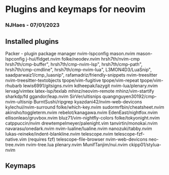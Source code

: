 # Plugins and keymaps for neovim

### NJHaes - 07/01/2023

## Installed plugins

Packer -        plugin package manager
nvim-lspconfig
mason.nvim
mason-lspconfig
j-hui/fidget.nvim
folke/neodev.nvim
hrsh7th/nvim-cmp
hrsh7th/cmp-buffer",
hrsh7th/cmp-nvim-lsp",
hrsh7th/cmp-path",
hrsh7th/cmp-cmdline",
hrsh7th/cmp-nvim-lua",
L3MON4D3/LuaSnip",
saadparwaiz1/cmp_luasnip",
rafamadriz/friendly-snippets
nvim-treesitter
nvim-treesitter-textobjects
tpope/vim-fugitive
tpope/vim-repeat
tpope/vim-rhubarb
lewis6991/gitsigns.nvim
kdheepak/lazygit
nvim-lua/plenary.nvim
lervag/vimtex
latex-lsp/texlab
mhinz/neovim-remote
mhinz/vim-startify
sharkdp/fd
ggandor/leap.nvim
SirVer/ultisnips
quangnguyen30192/cmp-nvim-ultisnip
BurntSushi/ripgrep
kyazdani42/nvim-web-devicons
kylechui/nvim-surround
folke/which-key.nvim
sudormrfbin/cheatsheet.nvim
akinsho/toggleterm.nvim
rebelot/kanagawa.nvim
EdenEast/nightfox.nvim
ellisonleao/gruvbox.nvim
bluz71/vim-nightfly-colors
folke/tokyonight.nvim
catppuccin/nvim
drewtempelmeyer/palenight.vim
tanvirtin/monokai.nvim
navarasu/onedark.nvim
nvim-lualine/lualine.nvim
nanozuki/tabby.nvim
lukas-reineke/indent-blankline.nvim 
telescope.nvim
telescope-fzf-native.vim (requires fzf)
telescope-file-browser
nvim-web-devicons
neo-tree.nvim
nvim-tree.lua
plenary.nvim
MunifTanjim/nui.nvim
ckipp01/stylua-nvim

## Keymaps

